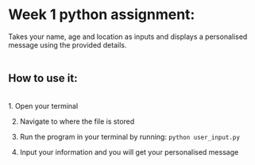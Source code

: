# Week 1 python assignment:<br>
Takes your name, age and location as inputs and displays a personalised message using the provided details.<br>
<br>

## How to use it:
<br>
1. Open your terminal

2. Navigate to where the file is stored

3. Run the program in your terminal by running: ```python user_input.py```
  
4. Input your information and you will get your personalised message
